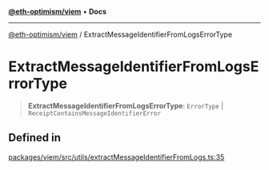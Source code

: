 [**@eth-optimism/viem**](../README.md) • **Docs**

***

[@eth-optimism/viem](../README.md) / ExtractMessageIdentifierFromLogsErrorType

# ExtractMessageIdentifierFromLogsErrorType

> **ExtractMessageIdentifierFromLogsErrorType**: `ErrorType` \| `ReceiptContainsMessageIdentifierError`

## Defined in

[packages/viem/src/utils/extractMessageIdentifierFromLogs.ts:35](https://github.com/ethereum-optimism/ecosystem/blob/c363acafc2b5c0db021f95b4e5fefe43bbcaf322/packages/viem/src/utils/extractMessageIdentifierFromLogs.ts#L35)
